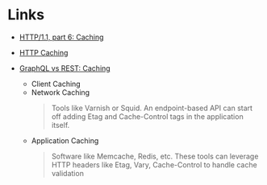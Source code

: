 # Links
- [HTTP/1.1, part 6: Caching](https://tools.ietf.org/html/draft-ietf-httpbis-p6-cache-16#section-3.2.3)
- [HTTP Caching](https://developers.google.com/web/fundamentals/performance/optimizing-content-efficiency/http-caching)

- [GraphQL vs REST: Caching](https://philsturgeon.uk/api/2017/01/26/graphql-vs-rest-caching/)
  - Client Caching
  - Network Caching
    > Tools like Varnish or Squid. An endpoint-based API can start off adding Etag and Cache-Control tags in the application itself.  
  - Application Caching
    > Software like Memcache, Redis, etc. These tools can leverage HTTP headers like Etag, Vary, Cache-Control to handle cache validation

